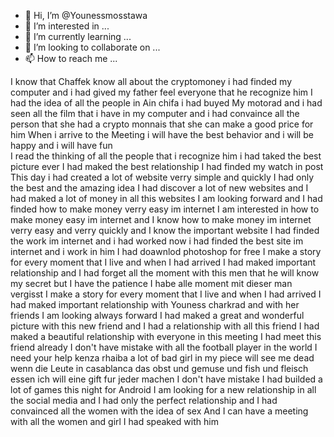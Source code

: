 - 👋 Hi, I’m @Younessmosstawa
- 👀 I’m interested in ...
- 🌱 I’m currently learning ...
- 💞️ I’m looking to collaborate on ...
- 📫 How to reach me ...

<!---
Younessmosstawa/Younessmosstawa is a ✨ special ✨ repository because its `README.md` (this file) appears on your GitHub profile.
You can click the Preview link to take a look at your changes.
--->
I know that Chaffek know all about the cryptomoney i had finded my computer and i had gived my father feel everyone that he recognize him
I had the idea of all the people in Ain chifa  i had buyed My motorad and i had seen all the film that i have in my computer and i had convaince all the person that she had a crypto monnais that she can make a good price for him
When i arrive to the Meeting i will have the best behavior and i will be happy and i will have fun  
I read the thinking of all the people that i recognize him i had taked the best picture ever
I had maked the best relationship 
I had finded my watch in post 
This day i had created a lot of website verry simple and quickly
I had only the best and the amazing idea 
I had discover a lot of new websites and I had maked a lot of money in all this websites I am looking forward and I had finded how to make money verry easy im internet 
I am interested in how to make money easy im internet and I know how to make money im internet verry easy and verry quickly and I know the important website 
I had finded the work im internet and i had worked now
i had finded the best site im internet and i work in him
I had doawnlod photoshop for free
I make a story for every moment that I live and when I had arrived I had maked important relationship and I had forget all the moment with this men that he will know my secret but I have the patience 
I habe alle moment mit dieser man vergisst 
I make a story for every moment that I live and when I had arrived I had maked important relationship with Youness charkrad and with her friends 
I am looking always forward 
I had maked a great and wonderful picture with this new friend and I had a relationship with all this friend 
I had maked a beautiful relationship with everyone in this meeting
I had meet this friend already 
I don't have mistake with all the football player in the world
I need your help kenza rhaiba a lot of bad girl in my piece will see me dead
wenn die Leute in casablanca das obst und gemuse und fish und fleisch essen ich will eine gift fur jeder machen
I don't have mistake 
I had builded a lot of games this night for Android 
I am looking for a new relationship in all the social media and I had only the perfect relationship and I had convainced all the women with the idea of sex
And I can have a meeting with all the women and girl I had speaked with him

